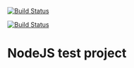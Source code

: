 [![Build Status](https://travis-ci.org/olekenneth/testproject.svg?branch=master)](https://travis-ci.org/olekenneth/testproject)

[![Build Status](https://snap-ci.com/olekenneth/testproject/branch/master/build_image)](https://snap-ci.com/olekenneth/testproject/branch/master)

# NodeJS test project
